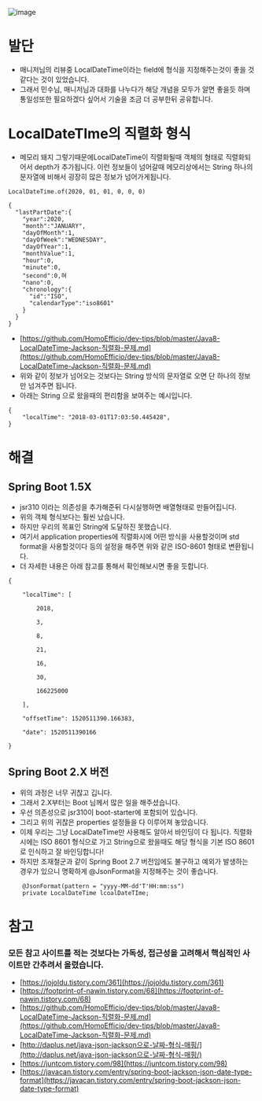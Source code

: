 ![image](https://user-images.githubusercontent.com/88138317/191441525-8f81f9cc-ba9c-4c34-b927-646f7ae5ac43.png)
# 발단

* 매니저님의 리뷰중 LocalDateTime이라는 field에 형식을 지정해주는것이 좋을 것 같다는 것이 있었습니다.
* 그래서 민수님, 매니저님과 대화를 나누다가 해당 개념을 모두가 알면 좋을듯 하며 통일성또한 필요하겠다 싶어서 기술을 조금 더 공부한뒤 공유합니다.

# LocalDateTIme의 직렬화 형식

* 메모리 돼지
그렇기때문에LocalDateTime이 직렬화될때 객체의 형태로 직렬화되어서 depth가 추가됩니다.
이런 정보들이 넘어갈때 메모리상에서는 String 하나의 문자열에 비해서 굉장히 많은 정보가 넘어가게됩니다.

```
LocalDateTime.of(2020, 01, 01, 0, 0, 0)
```

```
{ 
  "lastPartDate":{ 
    "year":2020,
    "month":"JANUARY",
    "dayOfMonth":1,
    "dayOfWeek":"WEDNESDAY",
    "dayOfYear":1,
    "monthValue":1,
    "hour":0,
    "minute":0,
    "second":0,혀
    "nano":0,
    "chronology":{ 
      "id":"ISO",
      "calendarType":"iso8601"
    }
  }
}
```

* [https://github.com/HomoEfficio/dev-tips/blob/master/Java8-LocalDateTime-Jackson-직렬화-문제.md](https://github.com/HomoEfficio/dev-tips/blob/master/Java8-LocalDateTime-Jackson-직렬화-문제.md)
* 위와 같이 정보가 넘어오는 것보다는 String 방식의 문자열로 오면 단 하나의 정보만 넘겨주면 됩니다.
* 아래는 String 으로 왔을때의 편리함을 보여주는 예시입니다.

```
{
    "localTime": "2018-03-01T17:03:50.445428",
}
```

# 해결

## Spring Boot 1.5X

* jsr310 이라는 의존성을 추가해준뒤 다시실행하면 배열형태로 만들어집니다.
* 위의 객체 형식보다는 훨씬 났습니다.
* 하지만 우리의 목표인 String에 도달하진 못했습니다.
* 여기서 application properties에 직렬화시에 어떤 방식을 사용할것이며 std format을 사용할것이다 등의 설정을 해주면
위와 같은 ISO-8601 형태로 변환됩니다.
* 더 자세한 내용은 아래 참고를 통해서 확인해보시면 좋을 듯합니다.

```
{

	"localTime": [

		2018,

		3,

		8,

		21,

		16,

		30,

		166225000

	],

	"offsetTime": 1520511390.166383,

	"date": 1520511390166

}
```

## Spring Boot 2.X 버전

* 위의 과정은 너무 귀찮고 깁니다.
* 그래서 2.X부터는 Boot 님께서 많은 일을 해주셨습니다.
* 우선 의존성으로 jsr310이 boot-starter에 포함되어 있습니다.
* 그리고 위의 귀찮은 properties 설정들을 다 이루어져 놓았습니다.
* 이제 우리는 그냥 LocalDateTime만 사용해도 알아서 바인딩이 다 됩니다. 직렬화시에는 ISO 8601 형식으로 가고 String으로 왔을때도 해당 형식을 기본 ISO 8601로 인식하고 잘 바인딩합니다!
* 하지만 조재철군과 같이 Spring Boot 2.7 버전임에도 불구하고 예외가 발생하는 경우가 있으니 명확하게 @JsonFormat을 지정해주는 것이 좋습니다.

```
    @JsonFormat(pattern = "yyyy-MM-dd'T'HH:mm:ss")
    private LocalDateTime lcoalDateTIme;
```

# 참고

### 모든 참고 사이트를 적는 것보다는 가독성, 접근성을 고려해서 핵심적인 사이트만 간추려서 올렸습니다.

* [https://jojoldu.tistory.com/361](https://jojoldu.tistory.com/361)
* [https://footprint-of-nawin.tistory.com/68](https://footprint-of-nawin.tistory.com/68)
* [https://github.com/HomoEfficio/dev-tips/blob/master/Java8-LocalDateTime-Jackson-직렬화-문제.md](https://github.com/HomoEfficio/dev-tips/blob/master/Java8-LocalDateTime-Jackson-직렬화-문제.md)
* [http://daplus.net/java-json-jackson으로-날짜-형식-매핑/](http://daplus.net/java-json-jackson으로-날짜-형식-매핑/)
* [https://juntcom.tistory.com/98](https://juntcom.tistory.com/98)
* [https://javacan.tistory.com/entry/spring-boot-jackson-json-date-type-format](https://javacan.tistory.com/entry/spring-boot-jackson-json-date-type-format)
